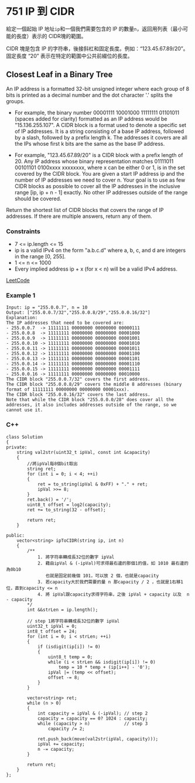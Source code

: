 # 751 IP 到 CIDR

給定一個起始 IP 地址`ip`和一個我們需要包含的 IP 的數量`n`，返回用列表（最小可能的長度）表示的 CIDR塊的範圍。 

CIDR 塊是包含 IP 的字符串，後接斜杠和固定長度。例如：“123.45.67.89/20”。固定長度 “20” 表示在特定的範圍中公共前綴位的長度。

## Closest Leaf in a Binary Tree

An IP address is a formatted 32-bit unsigned integer where each group of 8 bits is printed as a decimal number and the dot character '.' splits the groups.

* For example, the binary number 00001111 10001000 11111111 01101011 (spaces added for clarity) formatted as an IP address would be "15.136.255.107".
A CIDR block is a format used to denote a specific set of IP addresses. It is a string consisting of a base IP address, followed by a slash, followed by a prefix length k. The addresses it covers are all the IPs whose first k bits are the same as the base IP address.

* For example, "123.45.67.89/20" is a CIDR block with a prefix length of 20. Any IP address whose binary representation matches 01111011 00101101 0100xxxx xxxxxxxx, where x can be either 0 or 1, is in the set covered by the CIDR block.
You are given a start IP address ip and the number of IP addresses we need to cover n. Your goal is to use as few CIDR blocks as possible to cover all the IP addresses in the inclusive range [ip, ip + n - 1] exactly. No other IP addresses outside of the range should be covered.

Return the shortest list of CIDR blocks that covers the range of IP addresses. If there are multiple answers, return any of them.

### Constraints

* 7 <= ip.length <= 15
* ip is a valid IPv4 on the form "a.b.c.d" where a, b, c, and d are integers in the range [0, 255].
* 1 <= n <= 1000
* Every implied address ip + x (for x < n) will be a valid IPv4 address.

[LeetCode](https://leetcode-cn.com/problems/ip-to-cidr/)


### Example 1

```
Input: ip = "255.0.0.7", n = 10
Output: ["255.0.0.7/32","255.0.0.8/29","255.0.0.16/32"]
Explanation:
The IP addresses that need to be covered are:
- 255.0.0.7  -> 11111111 00000000 00000000 00000111
- 255.0.0.8  -> 11111111 00000000 00000000 00001000
- 255.0.0.9  -> 11111111 00000000 00000000 00001001
- 255.0.0.10 -> 11111111 00000000 00000000 00001010
- 255.0.0.11 -> 11111111 00000000 00000000 00001011
- 255.0.0.12 -> 11111111 00000000 00000000 00001100
- 255.0.0.13 -> 11111111 00000000 00000000 00001101
- 255.0.0.14 -> 11111111 00000000 00000000 00001110
- 255.0.0.15 -> 11111111 00000000 00000000 00001111
- 255.0.0.16 -> 11111111 00000000 00000000 00010000
The CIDR block "255.0.0.7/32" covers the first address.
The CIDR block "255.0.0.8/29" covers the middle 8 addresses (binary format of 11111111 00000000 00000000 00001xxx).
The CIDR block "255.0.0.16/32" covers the last address.
Note that while the CIDR block "255.0.0.0/28" does cover all the addresses, it also includes addresses outside of the range, so we cannot use it.
```

### C++ 

```
class Solution
{
private:
    string val2str(uint32_t ipVal, const int &capacity)
    {
        //將ipVal每8個bit取出
        string ret;
        for (int i = 0; i < 4; ++i)
        {
            ret = to_string(ipVal & 0xFF) + "." + ret;
            ipVal >>= 8;
        }
        ret.back() = '/';
        uint8_t offset = log2(capacity);
        ret += to_string(32 - offset);

        return ret;
    }

public:
    vector<string> ipToCIDR(string ip, int n)
    {
        /**
            1. 將字符串轉成長32位的數字 ipVal
            2. 藉由ipVal & (-ipVal)可求得最右邊的那個1的值，如 1010 最右邊的為0b10
               也就是固定前幾個 101，可以放 2 個，也就是capacity
            3. 若capacity大於我們需要的量 n 那capacity / 2 ，也就是1右移1位，直到capacity <= n
            4. 將 ipVal跟capacity求得字符串，之後 ipVal + capacity 以及  n - capacity
        */
        int &&strLen = ip.length();

        // step 1將字符串轉成長32位的數字 ipVal
        uint32_t ipVal = 0;
        int8_t offset = 24;
        for (int i = 0; i < strLen; ++i)
        {
            if (isdigit(ip[i]) != 0)
            {
                uint8_t temp = 0;
                while (i < strLen && isdigit(ip[i]) != 0)
                    temp = 10 * temp + (ip[i++] - '0');
                ipVal |= (temp << offset);
                offset -= 8;
            }
        }

        vector<string> ret;
        while (n > 0)
        {
            int capacity = ipVal & (-ipVal); // step 2
            capacity = capacity == 0? 1024 : capacity;
            while (capacity > n)             // step 3
                capacity /= 2;

            ret.push_back(move(val2str(ipVal, capacity)));
            ipVal += capacity;
            n -= capacity;
        }

        return ret;
    }
};
```
